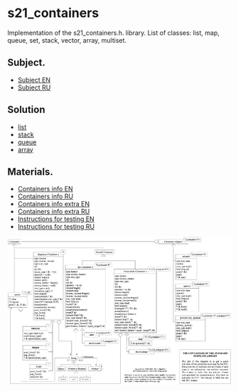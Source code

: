 # s21_containers

Implementation of the s21_containers.h. library. List of classes: list, map, queue, set, stack, vector, array, multiset.

## Subject.

- [Subject EN](./subject_en.md)
- [Subject RU](./subject_ru.md)

## Solution

- [list](./include/s21_list.h)
- [stack](./include/s21_stack.h)
- [queue](./include/s21_queue.h)
- [array](./include/s21_array.h)

## Materials.

- [Containers info EN](./materials/containers_info.md)
- [Containers info RU](./materials/containers_info_rus.md)
- [Containers info extra EN](./materials/containers_info_extra.md)
- [Containers info extra RU](./materials/containers_info_extra_rus.md)
- [Instructions for testing EN](./materials/instructions_for_testing.md)
- [Instructions for testing RU](./materials/instructions_for_testing_rus.md)

<img src="./materials/STL_UML.png" alt="stl_uml" width="900"/>
